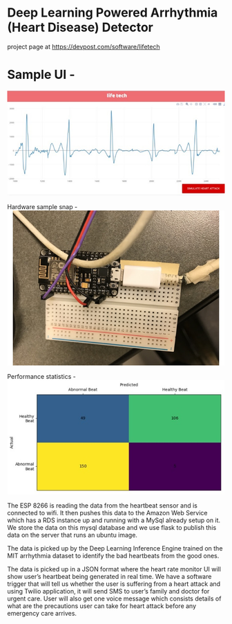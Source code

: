 # Deep Learning Powered Arrhythmia (Heart Disease) Detector

project page at https://devpost.com/software/lifetech

# Sample UI -
![alt text](https://github.com/ironhide23586/Life-Tech/blob/master/HeartbeatML/gallery/UI.jpg)
 
 Hardware sample snap -
 ![alt text](https://github.com/ironhide23586/Life-Tech/blob/master/HeartbeatML/gallery/hardware.jpg)
 
 Performance statistics -
 ![alt text](https://github.com/ironhide23586/Life-Tech/blob/master/HeartbeatML/gallery/stats.jpg)

The ESP 8266 is reading the data from the heartbeat sensor and is connected to wifi. It then pushes this data to the Amazon Web Service which has a RDS instance up and running with a MySql already setup on it. We store the data on this mysql database and we use flask to publish this data on the server that runs an ubuntu image. 

The data is picked up by the Deep Learning Inference Engine trained on the MIT arrhythmia dataset to identify the bad heartbeats from the good ones.

The data is picked up in a JSON format where the heart rate monitor UI will show user’s heartbeat being generated in real time. We have a software trigger that will tell us whether the user is suffering from a heart attack and using Twilio application, it will send SMS to user’s family and doctor for urgent care. User will also get one voice message which consists details of what are the precautions user can take for heart attack before any emergency care arrives.
